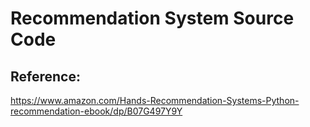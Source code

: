 # Recommendation System Source Code
## Reference:
https://www.amazon.com/Hands-Recommendation-Systems-Python-recommendation-ebook/dp/B07G497Y9Y
